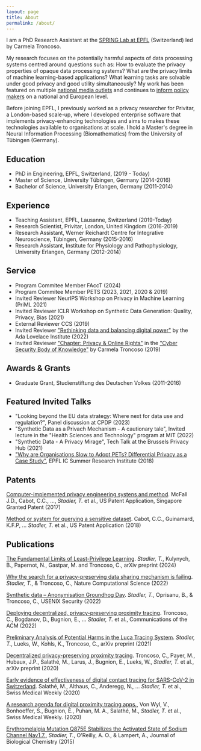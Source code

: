 ```yaml
---
layout: page
title: About
permalink: /about/
---
```

I am a PhD Research Assistant at the [SPRING Lab at EPFL](https://spring.epfl.ch/) (Switzerland) led by Carmela Troncoso.

My research focuses on the potentially harmful aspects of data processing systems centred around questions such as: How to evaluate the privacy properties of opaque data processing systems?
What are the privacy limits of machine learning-based applications? What learning tasks are solvable under good privacy and good utility simultaneously?
My work has been featured on multiple [national media outlets](https://www.zeit.de/digital/datenschutz/2021-03/corona-app-luca-kontaktverfolgung-einsatz-umstritten-kontakte-politik-lobbyismus) and continues to [inform policy makers](https://edps.europa.eu/system/files/2021-12/techsonar_2021-2022_report_en.pdf) on a national and European level.

Before joining EPFL, I previously worked as a privacy researcher for Privitar, a London-based scale-up, where I developed enterprise software that implements privacy-enhancing technologies and aims to makes these technologies available to organisations at scale.
I hold a Master's degree in Neural Information Processing (Biomathematics) from the University of Tübingen (Germany).

Education
---
- PhD in Engineering, EPFL, Switzerland, (2019 - Today)
- Master of Science, University Tübingen, Germany (2014-2016)
- Bachelor of Science, University Erlangen, Germany (2011-2014)

Experience
---
- Teaching Assistant, EPFL, Lausanne, Switzerland (2019-Today)
- Research Scientist, Privitar, London, United Kingdom (2016-2019)
- Research Assistant, Werner Reichardt Centre for Integrative Neuroscience, Tübingen, Germany (2015-2016)
- Research Assistant, Institute for Physiology and Pathophysiology, University Erlangen, Germany (2012-2014)

Service
---
- Program Commitee Member FAccT (2024)
- Program Commitee Member PETS (2023, 2021, 2020 & 2019)
- Invited Reviewer NeurIPS Workshop on Privacy in Machine Learning (PriML 2021)
- Invited Reviewer ICLR Workshop on Synthetic Data Generation: Quality, Privacy, Bias (2021)
- External Reviewer CCS (2019)
- Invited Reviewer ["Rethinking data and balancing digital power"](https://www.adalovelaceinstitute.org/report/rethinking-data/) by the Ada Lovelace Institute (2022)
- Invited Reviewer ["Chapter: Privacy & Online Rights"](https://www.cybok.org/media/downloads/Privacy_Online_Rights_v1.0.2.pdf) in the ["Cyber Security Body of Knowledge"](https://www.cybok.org/) by Carmela Troncoso (2019) 

Awards & Grants
---
- Graduate Grant, Studienstiftung des Deutschen Volkes (2011-2016)

Featured Invited Talks
---
- "Looking beyond the EU data strategy: Where next for data use and regulation?", Panel discussion at CPDP (2023)
- "Synthetic Data as a Privach Mechanism - A cautionary tale", Invited lecture in the "Health Sciences and Technology" program at MIT (2022)
- "Synthetic Data - A Privacy Mirage", Tech Talk at the Brussels Privacy Hub (2021)
- ["Why are Organisations Slow to Adopt PETs? Differential Privacy as a Case Study"](https://suri.epfl.ch/2018/), EPFL IC Summer Research Institute (2018) 

Patents
---
[Computer-implemented privacy engineering systens and method](https://patents.google.com/patent/US20200327252A1/en). McFall J.D., Cabot, C.C., ..., *Stadler, T.* et al., US Patent Application, Singapore Granted Patent (2017)

[Method or system for querying a sensitive dataset](https://patents.google.com/patent/US20220277097A1/en). Cabot, C.C., Guinamard, K.F.P, ... *Stadler, T.* et al., US Patent Application (2018)

Publications
---
[The Fundamental Limits of Least-Privilege Learning](https://arxiv.org/abs/2402.12235). *Stadler, T.*, Kulynych, B., Papernot, N., Gastpar, M. and Troncoso, C., arXiv preprint (2024)


[Why the search for a privacy-preserving data sharing mechanism is failing](https://www.nature.com/articles/s43588-022-00236-x). *Stadler, T.*, & Troncoso, C., Nature Computational Science (2022)


[Synthetic data – Anonymisation Groundhog Day](https://www.usenix.org/system/files/sec22-stadler.pdf). *Stadler, T.*, Oprisanu, B., & Troncoso, C., USENIX Security (2022)


[Deploying decentralized, privacy-preserving proximity tracing](https://dl.acm.org/doi/abs/10.1145/3524107). Troncoso, C., Bogdanov, D., Bugnion, E., ... *Stadler, T.* et al., Communications of the ACM (2022)


[Preliminary Analysis of Potential Harms in the Luca Tracing  System](https://arxiv.org/pdf/2103.11958.pdf). *Stadler, T.*, Lueks, W., Kohls, K., Troncoso, C., arXiv preprint (2021)


[Decentralized privacy-preserving proximity tracing](https://arxiv.org/pdf/2005.12273). Troncoso, C., Payer, M., Hubaux, J.P., Salathé, M., Larus, J., Bugnion, E., Lueks, W., *Stadler, T.* et al., arXiv preprint (2020)


[Early evidence of effectiveness of digital contact tracing for SARS-CoV-2 in Switzerland](https://www.medrxiv.org/content/10.1101/2020.09.07.20189274v3). Salathé, M., Althaus, C., Anderegg, N., ... *Stadler, T.* et al., Swiss Medical Weekly (2020)


[A research agenda for digital proximity tracing apps.](https://www.research-collection.ethz.ch/bitstream/handle/20.500.11850/428474/3/smw_2020_20324.pdf), Von Wyl, V., Bonhoeffer, S., Bugnion, E., Puhan, M. A., Salathé, M., *Stadler, T.* et al., Swiss Medical Weekly. (2020)


[Erythromelalgia Mutation Q875E Stabilizes the Activated State of Sodium Channel Nav1.7.](https://www.jbc.org/article/S0021-9258(19)46771-9/abstract), *Stadler, T.*, O'Reilly, A. O., & Lampert, A., Journal of Biological Chemistry (2015)



